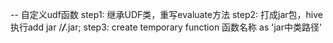 -- 自定义udf函数
step1: 继承UDF类，重写evaluate方法
step2: 打成jar包，hive执行add jar /***/***.jar;
step3: create temporary function 函数名称 as 'jar中类路径'

